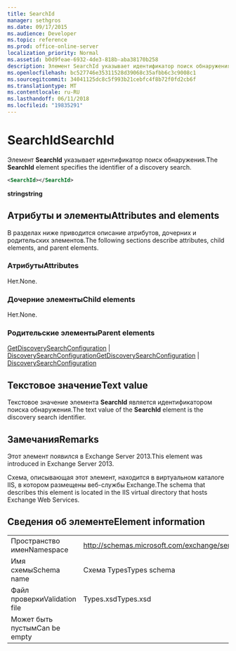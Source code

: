 ```yaml
---
title: SearchId
manager: sethgros
ms.date: 09/17/2015
ms.audience: Developer
ms.topic: reference
ms.prod: office-online-server
localization_priority: Normal
ms.assetid: b0d9feae-6932-4de3-818b-aba38170b258
description: Элемент SearchId указывает идентификатор поиск обнаружения.
ms.openlocfilehash: bc527746e35311528d39068c35afbb6c3c9008c1
ms.sourcegitcommit: 34041125dc8c5f993b21cebfc4f8b72f0fd2cb6f
ms.translationtype: MT
ms.contentlocale: ru-RU
ms.lasthandoff: 06/11/2018
ms.locfileid: "19835291"
---
```

# <a name="searchid"></a><span data-ttu-id="9928c-103">SearchId</span><span class="sxs-lookup"><span data-stu-id="9928c-103">SearchId</span></span>

<span data-ttu-id="9928c-104">Элемент **SearchId** указывает идентификатор поиск обнаружения.</span><span class="sxs-lookup"><span data-stu-id="9928c-104">The **SearchId** element specifies the identifier of a discovery search.</span></span> 
  
```XML
<SearchId></SearchId>
```

 <span data-ttu-id="9928c-105">**string**</span><span class="sxs-lookup"><span data-stu-id="9928c-105">**string**</span></span>
## <a name="attributes-and-elements"></a><span data-ttu-id="9928c-106">Атрибуты и элементы</span><span class="sxs-lookup"><span data-stu-id="9928c-106">Attributes and elements</span></span>

<span data-ttu-id="9928c-107">В разделах ниже приводится описание атрибутов, дочерних и родительских элементов.</span><span class="sxs-lookup"><span data-stu-id="9928c-107">The following sections describe attributes, child elements, and parent elements.</span></span>
  
### <a name="attributes"></a><span data-ttu-id="9928c-108">Атрибуты</span><span class="sxs-lookup"><span data-stu-id="9928c-108">Attributes</span></span>

<span data-ttu-id="9928c-109">Нет.</span><span class="sxs-lookup"><span data-stu-id="9928c-109">None.</span></span>
  
### <a name="child-elements"></a><span data-ttu-id="9928c-110">Дочерние элементы</span><span class="sxs-lookup"><span data-stu-id="9928c-110">Child elements</span></span>

<span data-ttu-id="9928c-111">Нет.</span><span class="sxs-lookup"><span data-stu-id="9928c-111">None.</span></span>
  
### <a name="parent-elements"></a><span data-ttu-id="9928c-112">Родительские элементы</span><span class="sxs-lookup"><span data-stu-id="9928c-112">Parent elements</span></span>

<span data-ttu-id="9928c-113">[GetDiscoverySearchConfiguration](getdiscoverysearchconfiguration.md) | [DiscoverySearchConfiguration](discoverysearchconfiguration.md)</span><span class="sxs-lookup"><span data-stu-id="9928c-113">[GetDiscoverySearchConfiguration](getdiscoverysearchconfiguration.md) | [DiscoverySearchConfiguration](discoverysearchconfiguration.md)</span></span>
  
## <a name="text-value"></a><span data-ttu-id="9928c-114">Текстовое значение</span><span class="sxs-lookup"><span data-stu-id="9928c-114">Text value</span></span>

<span data-ttu-id="9928c-115">Текстовое значение элемента **SearchId** является идентификатором поиска обнаружения.</span><span class="sxs-lookup"><span data-stu-id="9928c-115">The text value of the **SearchId** element is the discovery search identifier.</span></span> 
  
## <a name="remarks"></a><span data-ttu-id="9928c-116">Замечания</span><span class="sxs-lookup"><span data-stu-id="9928c-116">Remarks</span></span>

<span data-ttu-id="9928c-117">Этот элемент появился в Exchange Server 2013.</span><span class="sxs-lookup"><span data-stu-id="9928c-117">This element was introduced in Exchange Server 2013.</span></span>
  
<span data-ttu-id="9928c-118">Схема, описывающая этот элемент, находится в виртуальном каталоге IIS, в котором размещены веб-службы Exchange.</span><span class="sxs-lookup"><span data-stu-id="9928c-118">The schema that describes this element is located in the IIS virtual directory that hosts Exchange Web Services.</span></span>
  
## <a name="element-information"></a><span data-ttu-id="9928c-119">Сведения об элементе</span><span class="sxs-lookup"><span data-stu-id="9928c-119">Element information</span></span>

|||
|:-----|:-----|
|<span data-ttu-id="9928c-120">Пространство имен</span><span class="sxs-lookup"><span data-stu-id="9928c-120">Namespace</span></span>  <br/> |http://schemas.microsoft.com/exchange/services/2006/types  <br/> |
|<span data-ttu-id="9928c-121">Имя схемы</span><span class="sxs-lookup"><span data-stu-id="9928c-121">Schema name</span></span>  <br/> |<span data-ttu-id="9928c-122">Схема Types</span><span class="sxs-lookup"><span data-stu-id="9928c-122">Types schema</span></span>  <br/> |
|<span data-ttu-id="9928c-123">Файл проверки</span><span class="sxs-lookup"><span data-stu-id="9928c-123">Validation file</span></span>  <br/> |<span data-ttu-id="9928c-124">Types.xsd</span><span class="sxs-lookup"><span data-stu-id="9928c-124">Types.xsd</span></span>  <br/> |
|<span data-ttu-id="9928c-125">Может быть пустым</span><span class="sxs-lookup"><span data-stu-id="9928c-125">Can be empty</span></span>  <br/> ||
   

